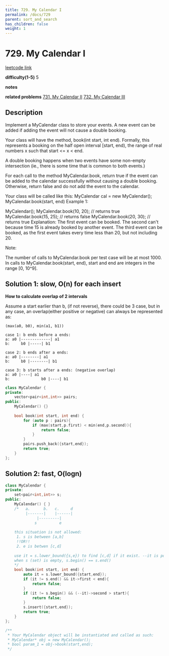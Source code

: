```yaml
---
title: 729. My Calendar I
permalink: /docs/729
parent: sort_and_search
has_children: false
weight: 1
---
```

# 729. My Calendar I
[leetcode link](https://leetcode.com/problems/my-calendar-i/)

**difficulty(1-5)** 
5

**notes**   

**related problems**
[731. My Calendar II](/docs/731)
[732. My Calendar III](/docs/732)

## Description
Implement a MyCalendar class to store your events. A new event can be added if adding the event will not cause a double booking.

Your class will have the method, book(int start, int end). Formally, this represents a booking on the half open interval [start, end), the range of real numbers x such that start <= x < end.

A double booking happens when two events have some non-empty intersection (ie., there is some time that is common to both events.)

For each call to the method MyCalendar.book, return true if the event can be added to the calendar successfully without causing a double booking. Otherwise, return false and do not add the event to the calendar.

Your class will be called like this: MyCalendar cal = new MyCalendar(); MyCalendar.book(start, end)
Example 1:

MyCalendar();
MyCalendar.book(10, 20); // returns true
MyCalendar.book(15, 25); // returns false
MyCalendar.book(20, 30); // returns true
Explanation: 
The first event can be booked.  The second can't because time 15 is already booked by another event.
The third event can be booked, as the first event takes every time less than 20, but not including 20.
 

Note:

The number of calls to MyCalendar.book per test case will be at most 1000.
In calls to MyCalendar.book(start, end), start and end are integers in the range [0, 10^9].
 

## Solution 1: slow, O(n) for each insert
**How to calculate overlap of 2 intervals**

Assume a start earlier than b, (if not reverse), there could be 3 case, but in any case, an overlap(either positive or negative) can always be represented as:

`(max(a0, b0), min(a1, b1))`

```
case 1: b ends before a ends:
a: a0 |-------------| a1
b:     b0 |-----| b1

case 2: b ends after a ends:
a: a0 |--------| a1
b:     b0 |--------| b1

case 3: b starts after a ends: (negative overlap)
a: a0 |----| a1
b:              b0 |----| b1
```

```c++
class MyCalendar {
private:
    vector<pair<int,int>> pairs;
public:
    MyCalendar() {}
    
    bool book(int start, int end) {
        for (auto p : pairs){
            if (max(start,p.first) < min(end,p.second)){
                return false;
            }
        }
        pairs.push_back({start,end});
        return true;
    }
};
```
## Solution 2: fast, O(logn)

```c++
class MyCalendar {
private:
    set<pair<int,int>> s;
public:
    MyCalendar() { }
    /*   a.      b.   c.     d
         |-------|    |------|
              |---------|
             s          e
             
    this situation is not allowed:
     1. s is between [a,b]
     !!OR!!
     2. e is betwen [c,d]
     
    use it = s.lower_bound({s,e}) to find [c,d] if it exist. --it is pointing to [a,b]
    when s (set) is empty, s.begin() == s.end()
    */
    bool book(int start, int end) {
        auto it = s.lower_bound({start,end});
        if (it != s.end() && it->first < end){
            return false;
        }
        if (it != s.begin() && (--it)->second > start){
            return false;
        }
        s.insert({start,end});
        return true;
    }
};

/**
 * Your MyCalendar object will be instantiated and called as such:
 * MyCalendar* obj = new MyCalendar();
 * bool param_1 = obj->book(start,end);
 */
```


<!-- 
Default label
{: .label }

Blue label
{: .label .label-blue }

Stable
{: .label .label-green }

New release
{: .label .label-purple }

Coming soon
{: .label .label-yellow }

Deprecated
{: .label .label-red } -->
